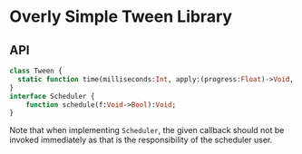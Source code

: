 # Overly Simple Tween Library

## API

```haxe
class Tween {
  static function time(milliseconds:Int, apply:(progress:Float)->Void, ?scheduler:Scheduler):CallbackLink;
}
interface Scheduler {
	function schedule(f:Void->Bool):Void;
}
```

Note that when implementing `Scheduler`, the given callback should not be invoked immediately as that is the responsibility of the scheduler user.